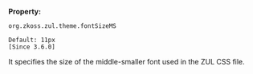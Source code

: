 **Property:**

`org.zkoss.zul.theme.fontSizeMS`

`Default: 11px`  
`[Since 3.6.0]`

It specifies the size of the middle-smaller font used in the ZUL CSS
file.
